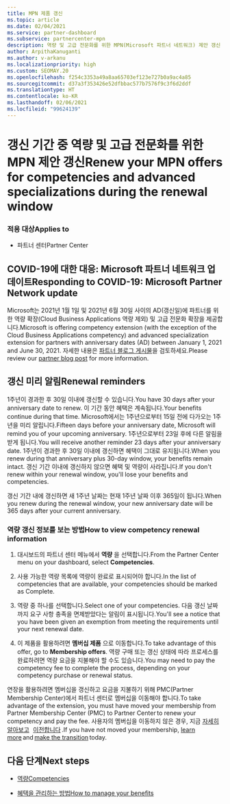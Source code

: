 ```yaml
---
title: MPN 제품 갱신
ms.topic: article
ms.date: 02/04/2021
ms.service: partner-dashboard
ms.subservice: partnercenter-mpn
description: 역량 및 고급 전문화를 위한 MPN(Microsoft 파트너 네트워크) 제안 갱신 - 갱신 기간은 구매 날짜에 1일을 더한 갱신일부터 시작됩니다.
author: ArpithaKanuganti
ms.author: v-arkanu
ms.localizationpriority: high
ms.custom: SEOMAY.20
ms.openlocfilehash: f254c3353a49a8aa65703ef123e727b0a9ac4a85
ms.sourcegitcommit: d37a3f353426e52dfbbac577b7576f9c3f6d2ddf
ms.translationtype: HT
ms.contentlocale: ko-KR
ms.lasthandoff: 02/06/2021
ms.locfileid: "99624139"
---
```

# <a name="renew-your-mpn-offers-for-competencies-and-advanced-specializations-during-the-renewal-window"></a><span data-ttu-id="18596-103">갱신 기간 중 역량 및 고급 전문화를 위한 MPN 제안 갱신</span><span class="sxs-lookup"><span data-stu-id="18596-103">Renew your MPN offers for competencies and advanced specializations during the renewal window</span></span>

### <a name="applies-to"></a><span data-ttu-id="18596-104">적용 대상</span><span class="sxs-lookup"><span data-stu-id="18596-104">Applies to</span></span>

- <span data-ttu-id="18596-105">파트너 센터</span><span class="sxs-lookup"><span data-stu-id="18596-105">Partner Center</span></span>

## <a name="responding-to-covid-19-microsoft-partner-network-update"></a><span data-ttu-id="18596-106">COVID-19에 대한 대응: Microsoft 파트너 네트워크 업데이트</span><span class="sxs-lookup"><span data-stu-id="18596-106">Responding to COVID-19: Microsoft Partner Network update</span></span>

<span data-ttu-id="18596-107">Microsoft는 2021년 1월 1일 및 2021년 6월 30일 사이의 AD(갱신일)에 파트너를 위한 역량 확장(Cloud Business Applications 역량 제외) 및 고급 전문화 확장을 제공합니다.</span><span class="sxs-lookup"><span data-stu-id="18596-107">Microsoft is offering competency extension (with the exception of the Cloud Business Applications competency) and advanced specialization extension for partners with anniversary dates (AD) between January 1, 2021 and June 30, 2021.</span></span> <span data-ttu-id="18596-108">자세한 내용은 [파트너 블로그 게시물](https://blogs.partner.microsoft.com/mpn/responding-to-covid-19-microsoft-partner-network/)을 검토하세요.</span><span class="sxs-lookup"><span data-stu-id="18596-108">Please review our [partner blog post](https://blogs.partner.microsoft.com/mpn/responding-to-covid-19-microsoft-partner-network/) for more information.</span></span>

## <a name="renewal-reminders"></a><span data-ttu-id="18596-109">갱신 미리 알림</span><span class="sxs-lookup"><span data-stu-id="18596-109">Renewal reminders</span></span>

<span data-ttu-id="18596-110">1주년이 경과한 후 30일 이내에 갱신할 수 있습니다.</span><span class="sxs-lookup"><span data-stu-id="18596-110">You have 30 days after your anniversary date to renew.</span></span> <span data-ttu-id="18596-111">이 기간 동안 혜택은 계속됩니다.</span><span class="sxs-lookup"><span data-stu-id="18596-111">Your benefits continue during that time.</span></span> <span data-ttu-id="18596-112">Microsoft에서는 1주년으로부터 15일 전에 다가오는 1주년을 미리 알립니다.</span><span class="sxs-lookup"><span data-stu-id="18596-112">Fifteen days before your anniversary date, Microsoft will remind you of your upcoming anniversary.</span></span> <span data-ttu-id="18596-113">1주년으로부터 23일 후에 다른 알림을 받게 됩니다.</span><span class="sxs-lookup"><span data-stu-id="18596-113">You will receive another reminder 23 days after your anniversary date.</span></span> <span data-ttu-id="18596-114">1주년이 경과한 후 30일 이내에 갱신하면 혜택이 그대로 유지됩니다.</span><span class="sxs-lookup"><span data-stu-id="18596-114">When you renew during that anniversary plus 30-day window, your benefits remain intact.</span></span> <span data-ttu-id="18596-115">갱신 기간 이내에 갱신하지 않으면 혜택 및 역량이 사라집니다.</span><span class="sxs-lookup"><span data-stu-id="18596-115">If you don't renew within your renewal window, you'll lose your benefits and competencies.</span></span>

<span data-ttu-id="18596-116">갱신 기간 내에 갱신하면 새 1주년 날짜는 현재 1주년 날짜 이후 365일이 됩니다.</span><span class="sxs-lookup"><span data-stu-id="18596-116">When you renew during the renewal window, your new anniversary date will be 365 days after your current anniversary.</span></span>

### <a name="how-to-view-competency-renewal-information"></a><span data-ttu-id="18596-117">역량 갱신 정보를 보는 방법</span><span class="sxs-lookup"><span data-stu-id="18596-117">How to view competency renewal information</span></span>

1. <span data-ttu-id="18596-118">대시보드의 파트너 센터 메뉴에서 **역량** 을 선택합니다.</span><span class="sxs-lookup"><span data-stu-id="18596-118">From the Partner Center menu on your dashboard, select **Competencies**.</span></span>  

2. <span data-ttu-id="18596-119">사용 가능한 역량 목록에 역량이 완료로 표시되어야 합니다.</span><span class="sxs-lookup"><span data-stu-id="18596-119">In the list of competencies that are available, your competencies should be marked as Complete.</span></span>  

3. <span data-ttu-id="18596-120">역량 중 하나를 선택합니다.</span><span class="sxs-lookup"><span data-stu-id="18596-120">Select one of your competencies.</span></span> <span data-ttu-id="18596-121">다음 갱신 날짜까지 요구 사항 충족을 면제받았다는 알림이 표시됩니다.</span><span class="sxs-lookup"><span data-stu-id="18596-121">You'll see a notice that you have been given an exemption from meeting the requirements until your next renewal date.</span></span>

4. <span data-ttu-id="18596-122">이 제품을 활용하려면 **멤버십 제품** 으로 이동합니다.</span><span class="sxs-lookup"><span data-stu-id="18596-122">To take advantage of this offer, go to **Membership offers**.</span></span> <span data-ttu-id="18596-123">역량 구매 또는 갱신 상태에 따라 프로세스를 완료하려면 역량 요금을 지불해야 할 수도 있습니다.</span><span class="sxs-lookup"><span data-stu-id="18596-123">You may need to pay the competency fee to complete the process, depending on your competency purchase or renewal status.</span></span>

<span data-ttu-id="18596-124">연장을 활용하려면 멤버십을 갱신하고 요금을 지불하기 위해 PMC(Partner Membership Center)에서 파트너 센터로 멤버십을 이동해야 합니다.</span><span class="sxs-lookup"><span data-stu-id="18596-124">To take advantage of the extension, you must have moved your membership from Partner Membership Center (PMC) to Partner Center to renew your competency and pay the fee.</span></span> <span data-ttu-id="18596-125">사용자의 멤버십을 이동하지 않은 경우, 지금 [자세히 알아보고](prepare-pmc-pc-migration.md)   [이전합니다](https://partners.microsoft.com/partnerprogram/Welcome.aspx) .</span><span class="sxs-lookup"><span data-stu-id="18596-125">If you have not moved your membership, [learn more](prepare-pmc-pc-migration.md) and [make the transition](https://partners.microsoft.com/partnerprogram/Welcome.aspx) today.</span></span>  

## <a name="next-steps"></a><span data-ttu-id="18596-126">다음 단계</span><span class="sxs-lookup"><span data-stu-id="18596-126">Next steps</span></span>

- [<span data-ttu-id="18596-127">역량</span><span class="sxs-lookup"><span data-stu-id="18596-127">Competencies</span></span>](learn-about-competencies.md)

- [<span data-ttu-id="18596-128">혜택을 관리하는 방법</span><span class="sxs-lookup"><span data-stu-id="18596-128">How to manage your benefits</span></span>](manage-your-partner-network-benefits.md)

